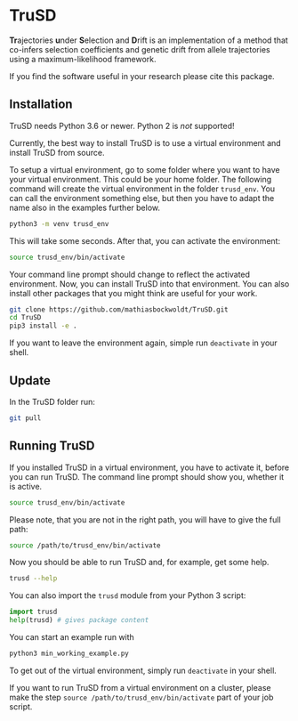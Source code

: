 # TruSD

**Tr**ajectories **u**nder **S**election and **D**rift is an implementation of a method that co-infers selection coefficients and genetic drift from allele trajectories using a maximum-likelihood framework.

If you find the software useful in your research please cite this package.


## Installation

TruSD needs Python 3.6 or newer. Python 2 is *not* supported!

Currently, the best way to install TruSD is to use a virtual environment and
install TruSD from source.

To setup a virtual environment, go to some folder where you want to have your
virtual environment. This could be your home folder. The following command will
create the virtual environment in the folder `trusd_env`. You can call the
environment something else, but then you have to adapt the name also in the
examples further below.

```sh
python3 -m venv trusd_env
```

This will take some seconds. After that, you can activate the environment:

```sh
source trusd_env/bin/activate
```

Your command line prompt should change to reflect the activated environment.
Now, you can install TruSD into that environment. You can also install other
packages that you might think are useful for your work.

```sh
git clone https://github.com/mathiasbockwoldt/TruSD.git
cd TruSD
pip3 install -e .
```

If you want to leave the environment again, simple run `deactivate` in your shell.


## Update

In the TruSD folder run:

```sh
git pull
```


## Running TruSD

If you installed TruSD in a virtual environment, you have to activate it, before
you can run TruSD. The command line prompt should show you, whether it is active.

```sh
source trusd_env/bin/activate
```

Please note, that you are not in the right path, you will have to give the full
path:

```sh
source /path/to/trusd_env/bin/activate
```

Now you should be able to run TruSD and, for example, get some help.

```sh
trusd --help
```

You can also import the `trusd` module from your Python 3 script:

```python
import trusd
help(trusd) # gives package content
```

You can start an example run with

```sh
python3 min_working_example.py
```

To get out of the virtual environment, simply run `deactivate` in your shell.

If you want to run TruSD from a virtual environment on a cluster, please
make the step `source /path/to/trusd_env/bin/activate` part of your job script.
